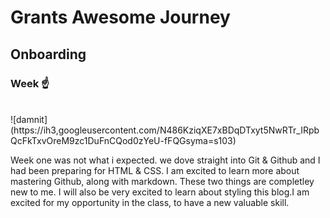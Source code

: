 # Grants Awesome Journey 
##  Onboarding 
### Week ☝️ 
<br>
![damnit] (https://ih3,googleusercontent.com/N486KziqXE7xBDqDTxyt5NwRTr_IRpbQcFkTxvOreM9zc1DuFnCQod0zYeU-fFQGsyma=s103)

<br>
<p>Week one was not what i expected. we dove straight into Git & Github and I had been preparing for HTML & CSS.
  I am excited to learn more about mastering Github, along with markdown. These two things are completley new to me. I will also be very excited to learn about styling this blog.I am excited for my opportunity in the class, to have a new valuable skill.</p>




